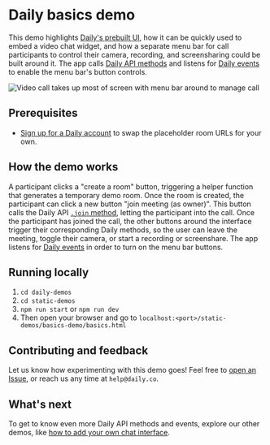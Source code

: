 # Daily basics demo

This demo highlights [Daily's prebuilt UI](https://www.daily.co/blog/prebuilt-ui/), how it can be quickly used to embed a video chat widget, and how a separate menu bar for call participants to control their camera, recording, and screensharing could be built around it. The app calls [Daily API methods](https://docs.daily.co/reference#instance-methods) and listens for [Daily events](https://docs.daily.co/reference#events) to enable the menu bar's button controls.

![Video call takes up most of screen with menu bar around to manage call](./screenshot-basics-demo.png)

## Prerequisites

- [Sign up for a Daily account](https://dashboard.daily.co/signup) to swap the placeholder room URLs for your own.

## How the demo works

A participant clicks a "create a room" button, triggering a helper function that generates a temporary demo room. Once the room is created, the participant can click a new button "join meeting (as owner)". This button calls the Daily API [`.join` method](https://docs.daily.co/reference#%EF%B8%8F-join), letting the participant into the call. Once the participant has joined the call, the other buttons around the interface trigger their corresponding Daily methods, so the user can leave the meeting, toggle their camera, or start a recording or screenshare. The app listens for [Daily events](https://docs.daily.co/reference#events) in order to turn on the menu bar buttons.

## Running locally

1. `cd daily-demos`
2. `cd static-demos`
3. `npm run start` or `npm run dev`
4. Then open your browser and go to `localhost:<port>/static-demos/basics-demo/basics.html`

## Contributing and feedback

Let us know how experimenting with this demo goes! Feel free to [open an Issue](https://github.com/daily-co/daily-demos/issues), or reach us any time at `help@daily.co`.

## What's next

To get to know even more Daily API methods and events, explore our other demos, like [how to add your own chat interface](https://github.com/daily-co/daily-demos/tree/main/static-demos/simple-chat-demo).
